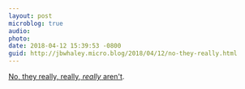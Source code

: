 ```yaml
---
layout: post
microblog: true
audio: 
photo: 
date: 2018-04-12 15:39:53 -0800
guid: http://jbwhaley.micro.blog/2018/04/12/no-they-really.html
---
```

[No, they really, really, *really* aren't](https://pagesix.com/2018/04/11/women-are-lining-up-to-date-rudy-giuliani/).
